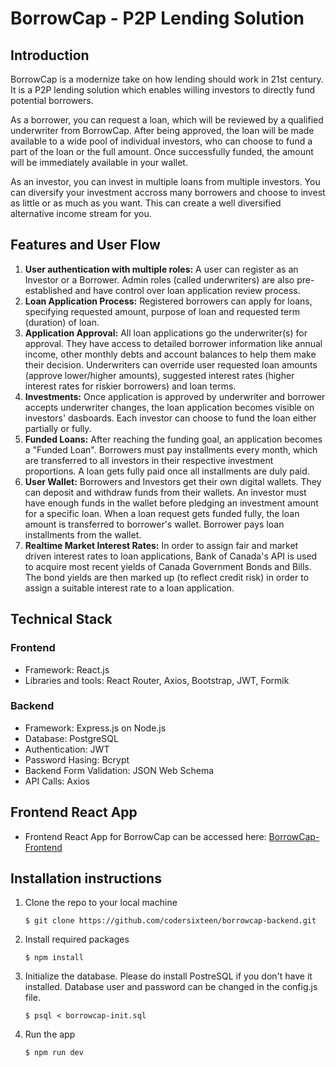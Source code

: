 # BorrowCap - P2P Lending Solution

## Introduction
BorrowCap is a modernize take on how lending should work in 21st century. It is a P2P lending solution which enables willing investors to directly fund potential borrowers. 

As a borrower, you can request a loan, which will be reviewed by a qualified underwriter from BorrowCap. After being approved, the loan will be made available to a wide pool of individual investors, who can choose to fund a part of the loan or the full amount. Once successfully funded, the amount will be immediately available in your wallet.

As an investor, you can invest in multiple loans from multiple investors. You can diversify your investment accross many borrowers and choose to invest as little or as much as you want. This can create a well diversified alternative income stream for you.


## Features and User Flow
1. **User authentication with multiple roles:** A user can register as an Investor or a Borrower. Admin roles (called underwriters) are also pre-established and have control over loan application review process.
2. **Loan Application Process:** Registered borrowers can apply for loans, specifying requested amount, purpose of loan and requested term (duration) of loan.
3. **Application Approval:** All loan applications go the underwriter(s) for approval. They have access to detailed borrower information like annual income, other monthly debts and account balances to help them make their decision. Underwriters can override user requested loan amounts (approve lower/higher amounts), suggested interest rates (higher interest rates for riskier borrowers) and loan terms.
4. **Investments:** Once application is approved by underwriter and borrower accepts underwriter changes, the loan application becomes visible on investors' dasboards. Each investor can choose to fund the loan either partially or fully.
5. **Funded Loans:** After reaching the funding goal, an application becomes a "Funded Loan". Borrowers must pay installments every month, which are transferred to all investors in their respective investment proportions. A loan gets fully paid once all installments are duly paid.
6. **User Wallet:** Borrowers and Investors get their own digital wallets. They can deposit and withdraw funds from their wallets. An investor must have enough funds in the wallet before pledging an investment amount for a specific loan. When a loan request gets funded fully, the loan amount is transferred to borrower's wallet. Borrower pays loan installments from the wallet.
7. **Realtime Market Interest Rates:** In order to assign fair and market driven interest rates to loan applications, Bank of Canada's API is used to acquire most recent yields of Canada Government Bonds and Bills. The bond yields are then marked up (to reflect credit risk) in order to assign a suitable interest rate to a loan application.


## Technical Stack
### Frontend
- Framework: React.js
- Libraries and tools: React Router, Axios, Bootstrap, JWT, Formik

### Backend
- Framework: Express.js on Node.js
- Database: PostgreSQL
- Authentication: JWT
- Password Hasing: Bcrypt
- Backend Form Validation: JSON Web Schema
- API Calls: Axios

## Frontend React App
- Frontend React App for BorrowCap can be accessed here: [BorrowCap-Frontend](https://github.com/codersixteen/borrowcap-frontend)

## Installation instructions
1. Clone the repo to your local machine
   
    `$ git clone https://github.com/codersixteen/borrowcap-backend.git`

2. Install required packages

    `$ npm install`

3. Initialize the database. Please do install PostreSQL if you don't have it installed. Database user and password can be changed in the config.js file.
   
   `$ psql < borrowcap-init.sql`

4. Run the app

    `$ npm run dev`
